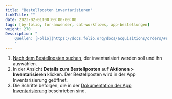 ```yaml
---
title: "Bestellposten inventarisieren"
linkTitle: ""
date: 2023-02-01T00:00:00-00:00
tags: [by-folio, for-anwender, cat-workflows, app-bestellungen]
weight: 270
Description: "
    Quellen: [Folio](https://docs.folio.org/docs/acquisitions/orders/#receiving-an-order-line) & [GBV](https://info.gbv.de/display/FOLIOGBVEXTERN/Folio:+Bestellposten+inventarisieren)
    "
---
```


1.  [Nach dem Bestellposten suchen](https://info.gbv.de/display/FOLIOGBVEXTERN/Folio%3A+Bestellposten+suchen), der inventarisiert werden soll und ihn auswählen.
2.  In der Ansicht **Details zum** **Bestellposten** auf **Aktionen > Inventarisieren** klicken. Der Bestellposten wird in der App Inventarisierung geöffnet.
3.  Die Schritte befolgen, die in der [Dokumentation der App Inventarisierung](https://info.gbv.de/pages/viewpage.action?pageId=839188630) beschrieben sind.
